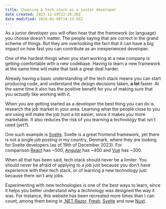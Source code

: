 ```yaml
---
title: Choosing a tech stack as a junior developer
date created: 2023-12-19T22:20:26Z
date modified: 2024-01-09T14:23:56Z
---
```


As a junior developer you will often hear that the framework (or language) you choose doesn't matter. The people saying that are correct in the grand scheme of things. But they are overlooking the fact that it can have a big impact on how fast you can contribute as an inexperienced developer.

One of the hardest things when you start working at a new company is getting comfortable with a new codebase. Having to learn a new framework at the same time will make that task a great deal harder.

Already having a basic understanding of the tech stack means you can start producing code, and understand the design decisions taken, **a lot** faster. At the same time it also has the positive benefit for you of making sure that you *actually* like working with it.

When you are getting started as a developer the best thing you can do is research the job market in your area. Learning what the people close to you are using will make the job hunt a lot easier, since it makes you more marketable. It also reduces the risk of you learning a technology that isn't used (_yet?_).

One such example is [Svelte](https://svelte.dev/). Svelte is a great frontend framework, yet there is not a single job posting in my country, Denmark, where they are looking for Svelte developers (as of 19th of December 2023). For comparison [React](https://react.dev/) has ~500, [Angular](https://angular.io/) has ~400 and [Vue](https://vuejs.org/) has ~300.

When all that has been said, tech stack should never be a limiter. You should never be afraid of applying to a job just because you don't have experience with their tech stack, or of learning a new technology just because there isn't any jobs.

Experimenting with new technologies is one of the best ways to learn, since it helps you better understand why a technology was designed the way it was. For instance, this website has been recreated more times than I can count, among them being in [.NET Razor](https://github.com/hougesen/portfolio-razor), [Fresh](https://github.com/hougesen/portfolio-fresh), [Svelte](https://github.com/hougesen/portfolio-svelte) and now [Nuxt](https://github.com/hougesen/mhouge.dk).
